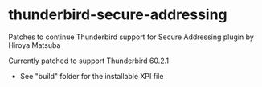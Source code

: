 # thunderbird-secure-addressing
Patches to continue Thunderbird support for Secure Addressing plugin by Hiroya Matsuba

Currently patched to support Thunderbird 60.2.1

* See "build" folder for the installable XPI file

